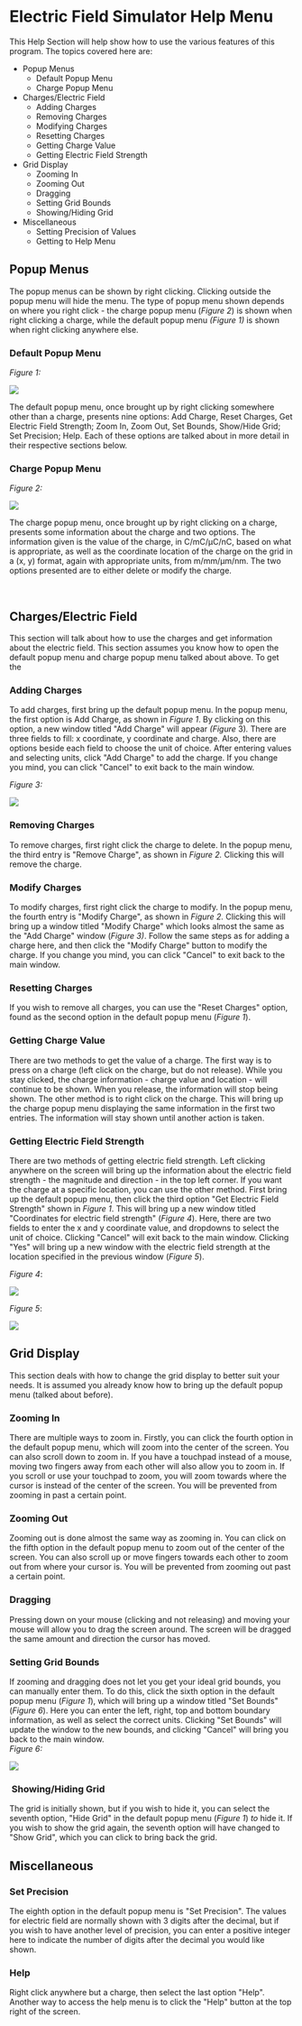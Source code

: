 <h1>Electric Field Simulator Help Menu</h1>
<p>This Help Section will help show how to use the various features of this program. The topics covered here are:</p>
<ul>
<li>Popup Menus
<ul>
<li>Default Popup Menu</li>
<li>Charge Popup Menu</li>
</ul>
</li>
<li>Charges/Electric Field
<ul>
<li>Adding Charges</li>
<li>Removing Charges</li>
<li>Modifying Charges</li>
<li>Resetting Charges</li>
<li>Getting Charge Value</li>
<li>Getting Electric Field Strength</li>
</ul>
</li>
<li>Grid Display
<ul>
<li>Zooming In</li>
<li>Zooming Out</li>
<li>Dragging</li>
<li>Setting Grid Bounds</li>
<li>Showing/Hiding Grid</li>
</ul>
</li>
<li>Miscellaneous
<ul>
<li>Setting Precision of Values</li>
<li>Getting to Help Menu</li>
</ul>
</li>
</ul>
<h2>Popup Menus</h2>
<p>The popup menus can be shown by right clicking. Clicking outside the popup menu will hide the menu. The type of popup menu shown depends on where you right click - the charge popup menu&nbsp;(<em>Figure 2</em>) is shown when right clicking a charge, while the default popup menu <em>(Figure 1)</em> is shown when right clicking anywhere else.</p>
<h3>Default Popup Menu</h3>
<p><em>Figure 1:</em></p>
<p><img src="file:Assets\Default_Popup_Menu.png" /></p>
<p>The default popup menu, once brought up by right clicking somewhere other than a charge, presents nine options: Add Charge, Reset Charges, Get Electric Field Strength; Zoom In, Zoom Out, Set Bounds, Show/Hide Grid; Set Precision; Help. Each of these options are talked about in more detail in their respective sections below.</p>
<h3>Charge Popup Menu</h3>
<p><em>Figure 2:</em></p>
<p><img src="file:Assets\Charge_Popup_Menu.png" /></p>
<p>The charge popup menu, once brought up by right clicking on a charge, presents some information about the charge and two options. The information given is the value of the charge, in C/mC/&mu;C/nC, based on what is appropriate, as well as the coordinate location of the charge on the grid in a (x, y) format, again with appropriate units, from m/mm/&mu;m/nm. The two options presented are to either delete or modify the charge.</p>
<p>&nbsp;</p>
<h2>Charges/Electric Field</h2>
<p>This section will talk about how to use the charges and get information about the electric field. This section assumes you know how to open the default popup menu and charge popup menu talked about above. To get the&nbsp;</p>
<h3>Adding Charges</h3>
<p>To add charges, first bring up the default popup menu. In the popup menu, the first option is Add Charge, as shown in&nbsp;<em>Figure 1</em>. By clicking on this option, a new window titled "Add Charge" will appear <em>(Figure</em> 3)<em>.</em> There are three fields to fill: x coordinate, y coordinate and charge. Also, there are options beside each field to choose the unit of choice. After entering values and selecting units, click "Add Charge" to add the charge. If you change you mind, you can click "Cancel" to exit back to the main window.</p>
<p><em>Figure 3:</em></p>
<p><img src="file:Assets\Add_Charge_Screen.png" /></p>
<h3>Removing Charges</h3>
<p>To remove charges, first right click the charge to delete. In the popup menu, the third entry is "Remove Charge", as shown in&nbsp;<em>Figure 2.</em> Clicking this will remove the charge.</p>
<h3>Modify Charges</h3>
<p>To modify charges, first right click the charge to modify. In the popup menu, the fourth entry is "Modify Charge", as shown in&nbsp;<em>Figure 2.</em> Clicking this will bring up a window titled "Modify Charge" which looks almost the same as the "Add Charge" window (<em>Figure 3)</em>. Follow the same steps as for adding a charge here, and then click the "Modify Charge" button to modify the charge.&nbsp;If you change you mind, you can click "Cancel" to exit back to the main window.</p>
<h3>Resetting Charges</h3>
<p>If you wish to remove all charges, you can use the "Reset Charges" option, found as the second option in the default popup menu (<em>Figure 1</em>).</p>
<h3>Getting Charge Value</h3>
<p>There are two methods to get the value of a charge. The first way is to press on a charge (left click on the charge, but do not release). While you stay clicked, the charge information - charge value and location - will continue to be shown. When you release, the information will stop being shown. The other method is to right click on the charge. This will bring up the charge popup menu displaying the same information in the first two entries. The information will stay shown until another action is taken.</p>
<h3>Getting Electric Field Strength</h3>
<p>There are two methods of getting electric field strength. Left clicking anywhere on the screen will bring up the information about the electric field strength - the magnitude and direction - in the top left corner. If you want the charge at a specific location, you can use the other method. First bring up the default popup menu, then click the third option "Get Electric Field Strength" shown in&nbsp;<em>Figure 1</em>. This will bring up a new window titled "Coordinates for electric field strength" (<em>Figure 4</em>). Here, there are two fields to enter the x and y coordinate value, and dropdowns to select the unit of choice. Clicking "Cancel" will exit back to the main window. Clicking "Yes" will bring up a new window with the electric field strength at the location specified in the previous window (<em>Figure 5</em>).</p>
<p><em>Figure 4</em>:</p>
<p><img src="file:Assets\Electric_Field_Strength_Window.png" /></p>
<p><em>Figure 5</em>:</p>
<p><img src="file:Assets\Electric_Field_Strength_Window2.png" /></p>
<h2>Grid Display</h2>
<p>This section deals with how to change the grid display to better suit your needs. It is assumed you already know how to bring up the default popup menu (talked about before).</p>
<h3>Zooming In</h3>
<p>There are multiple ways to zoom in. Firstly, you can click the fourth option in the default popup menu, which will zoom into the center of the screen. You can also scroll down to zoom in. If you have a touchpad instead of a mouse, moving two fingers away from each other will also allow you to zoom in. If you scroll or use your touchpad to zoom, you will zoom towards where the cursor is instead of the center of the screen. You will be prevented from zooming in past a certain point.</p>
<h3>Zooming Out</h3>
<p>Zooming out is done almost the same way as zooming in. You can click on the fifth option in the default popup menu to zoom out of the center of the screen. You can also scroll up or move fingers towards each other to zoom out from where your cursor is. You will be prevented from zooming out past a certain point.</p>
<h3>Dragging</h3>
<p>Pressing down on your mouse (clicking and not releasing) and moving your mouse will allow you to drag the screen around. The screen will be dragged the same amount and direction the cursor has moved.</p>
<h3>Setting Grid Bounds</h3>
<p>If zooming and dragging does not let you get your ideal grid bounds, you can manually enter them. To do this, click the sixth option in the default popup menu (<em>Figure 1</em>), which will bring up a window titled "Set Bounds" (<em>Figure 6</em>). Here you can enter the left, right, top and bottom boundary information, as well as select the correct units. Clicking "Set Bounds" will update the window to the new bounds, and clicking "Cancel" will bring you back to the main window.<br /><em>Figure 6:</em></p>
<p><img src="file:Assets\Set_Bounds_Window.png" /></p>
<h3>&nbsp;Showing/Hiding Grid</h3>
<p>The grid is initially shown, but if you wish to hide it, you can select the seventh option, "Hide Grid" in the default popup menu (<em>Figure 1</em>)&nbsp;<em>to</em> hide it. If you wish to show the grid again, the seventh option will have changed to "Show Grid", which you can click to bring back the grid.</p>
<h2>Miscellaneous</h2>
<h3>Set Precision</h3>
<p>The eighth option in the default popup menu is "Set Precision". The values for electric field are normally shown with 3 digits after the decimal, but if you wish to have another level of precision, you can enter a positive integer here to indicate the number of digits after the decimal you would like shown.</p>
<h3>Help</h3>
<p>Right click anywhere but a charge, then select the last option "Help". Another way to access the help menu is to click the "Help" button at the top right of the screen.</p>
